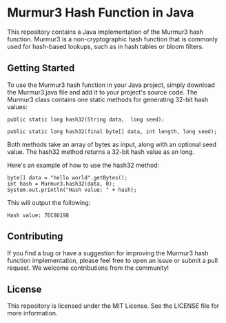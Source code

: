 # Murmur3 Hash Function in Java

This repository contains a Java implementation of the Murmur3 hash function. Murmur3 is a non-cryptographic hash function that is commonly used for hash-based lookups, such as in hash tables or bloom filters.

## Getting Started

To use the Murmur3 hash function in your Java project, simply download the Murmur3.java file and add it to your project's source code. The Murmur3 class contains one static methods for generating 32-bit hash values:
```
public static long hash32(String data,  long seed);
```
```
public static long hash32(final byte[] data, int length, long seed);
```
Both methods take an array of bytes as input, along with an optional seed value. The hash32 method returns a 32-bit hash value as an long. 

Here's an example of how to use the hash32 method:
```
byte[] data = "hello world".getBytes();
int hash = Murmur3.hash32(data, 0);
System.out.println("Hash value: " + hash);
```

This will output the following:
```
Hash value: 7EC86198
```

## Contributing

If you find a bug or have a suggestion for improving the Murmur3 hash function implementation, please feel free to open an issue or submit a pull request. We welcome contributions from the community!

## License

This repository is licensed under the MIT License. See the LICENSE file for more information.
